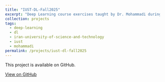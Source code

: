 ```yaml
---
title: "IUST-DL-Fall2025"
excerpt: "Deep Learning course exercises taught by Dr. Mohammadi during the Fall 2025 semester in the Master’s program in Artificial Intelligence at the Iran University of Science and Technology"
collection: projects
tags:
  - deep-learning
  - dl
  - iran-university-of-science-and-technology
  - iust
  - mohammadi
permalink: /projects/iust-dl-fall2025
---
```


This project is available on GitHub.

[View on GitHub](https://github.com/rallm/IUST-DL-Fall2025)